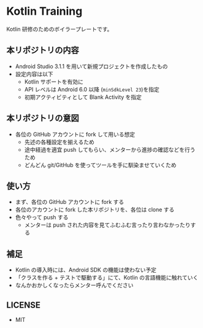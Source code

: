 # Kotlin Training

Kotlin 研修のためのボイラープレートです。

## 本リポジトリの内容

* Android Studio 3.1.1 を用いて新規プロジェクトを作成したもの
* 設定内容は以下
  * Kotlin サポートを有効に
  * API レベルは Android 6.0 以降 (`minSdkLevel 23`)を指定
  * 初期アクティビティとして Blank Activity を指定

## 本リポジトリの意図

* 各位の GitHub アカウントに fork して用いる想定
  * 先述の各種設定を揃えるため
  * 途中経過を適宜 push してもらい、メンターから進捗の確認などを行うため
  * どんどん git/GitHub を使ってツールを手に馴染ませていくため

## 使い方

* まず、各位の GitHub アカウントに fork する
* 各位のアカウントに fork した本リポジトリを、各位は clone する
* 色々やって push する
  * メンターは push された内容を見てふむふむ言ったり言わなかったりする

## 補足

* Kotlin の導入時には、Android SDK の機能は使わない予定
* 「クラスを作る + テストで駆動する」にて、Kotlin の言語機能に触れていく
* なんかおかしくなったらメンター呼んでください

## LICENSE

* MIT
